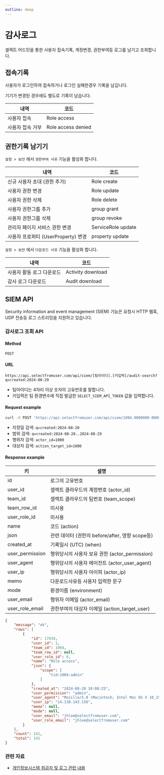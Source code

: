 ```yaml
---
outline: deep
---
```


# 감사로그

셀렉트 어드민을 통한 사용자 접속기록, 계정변경, 권한부여등 로그를 남기고 조회합니다.

## 접속기록

사용자가 로그인하여 접속하거나 로그인 실패한경우 기록을 남깁니다.

기기가 변경된 경우에도 별도로 기록이 남습니다.

| 내역    | 코드 |
| -------- | ------- |
| 사용자 접속  | Role access    |
| 사용자 접속 거부 | Role access denied     |

## 권한기록 남기기

`설정 > 보안` 에서 `권한부여 사유` 기능을 활성화 합니다.

| 내역    | 코드 |
| -------- | ------- |
| 신규 사용자 초대 (권한 추가) | Role create |
| 사용자 권한 변경 | Role update |
| 사용자 권한 삭제 | Role delete |
| 사용자 권한그룹 추가 | group grant |
| 사용자 권한그룹 삭제 | group revoke |
| 관리자 페이지 서비스 권한 변경 | ServiceRole update |
| 사용자 프로퍼티 (UserProperty) 변경 | property update |


`설정 > 보안` 에서 `다운로드 사유` 기능을 활성화 합니다.

| 내역    | 코드 |
| -------- | ------- |
| 사용자 활동 로그 다운로드 | Activity download |
| 감사 로그 다운로드 | Audit download |


## SIEM API

Security information and event management (SIEM) 기능은 요청시 HTTP 웹훅, UDP 전송등 로그 스트리밍을 지원하고 있습니다. 

### 감사로그 조회 API

#### Method 

`POST` 

#### URL 

`https://api.selectfromuser.com/api/siem/[팀아이디].[키입력]/audit-search?q=created:2024-08-29`

- 팀아이디는 4자리 이상 숫자의 고유번호를 말합니다.
- 키입력은 팀 환경변수에 직접 발급한 `SELECT_SIEM_API_TOKEN` 값을 입력합니다.

#### Request example

```sh
curl -X POST 'https://api.selectfromuser.com/api/siem/1004.0000000-0000-0000-0000-000000000/audit-search?q=created%3A2023-08-20..2024-08-29'
```


- 지정일 검색: `q=created:2024-08-20` 
- 범위 검색: `q=created:2024-08-20..2024-08-29`
- 행위자 검색: `actor_id=1000`
- 대상자 검색: `action_target_id=1000`

#### Response example

| 키    | 설명 |
| -------- | ------- |
| id | 로그의 고유번호 |
| user_id | 셀렉트 클라우드의 계정번호 (actor_id) |
| team_id | 셀렉트 클라우드의 팀번호 (team_scope) |
| team_row_id | 미사용 |
| user_role_id | 미사용 |
| name | 코드 (action) |
| json | 관련 데이터 (권한의 before/after, 영향 scope등) |
| created_at | 기록일시 (UTC) (when) |
| user_permission | 행위당시의 사용자 보유 권한 (actor_permission) |
| user_agent | 행위당시의 사용자 에이전트 (actor_user_agent) |
| user_ip | 행위당시의 사용자 아이피 (actor_ip) |
| memo | 다운로드사유등 사용자 입력한 문구 |
| mode | 환경이름 (environment) |
| user_email | 행위자 이메일 (actor_email) |
| user_role_email | 권한부여의 대상자 이메일 (action_target_user) |

```json
{
    "message": "ok",
    "rows": [
        {
            "id": 17038,
            "user_id": 1,
            "team_id": 1004,
            "team_row_id": null,
            "user_role_id": 8,
            "name": "Role access",
            "json": {
                "scope": [
                    "tid:1004:admin"
                ]
            },
            "created_at": "2024-08-28 10:08:25",
            "user_permission": "admin",
            "user_agent": "Mozilla/5.0 (Macintosh; Intel Mac OS X 10_15_7) AppleWebKit/537.36 (KHTML, like Gecko) Chrome/127.0.0.0 Safari/537.36",
            "user_ip": "14.138.143.156",
            "memo": null,
            "mode": null,
            "user_email": "jhlee@selectfromuser.com",
            "user_role_email": "jhlee@selectfromuser.com"
        }
    ],
    "count": 141,
    "total": 141
}
```


### 관련 자료

- [개인정보시스템 취급자 및 로그 관련 내용](https://blog.selectfromuser.com/privacy-log-retention)